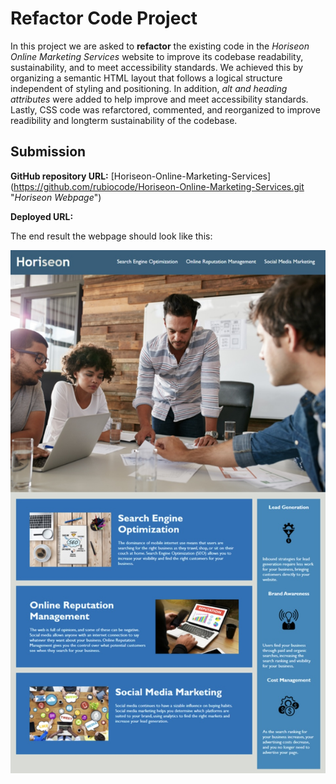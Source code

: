 # Refactor Code Project

In this project we are asked to **refactor** the existing code in the _Horiseon Online Marketing Services_ website to improve its codebase readability, sustainability, and to meet accessibility standards. We achieved this by organizing a semantic HTML layout that follows a logical structure independent of styling and positioning. In addition, _alt and heading attributes_ were added to help improve and meet accessibility standards. Lastly, CSS code was refarctored, commented, and reorganized to improve readibility and longterm sustainability of the codebase.    


## Submission

**GitHub repository URL:** [Horiseon-Online-Marketing-Services] (https://github.com/rubiocode/Horiseon-Online-Marketing-Services.git "_Horiseon Webpage_")

**Deployed URL:**  

The end result the webpage should look like this: 

![Horiseon Website](./Images/Final-Product.jpg) 